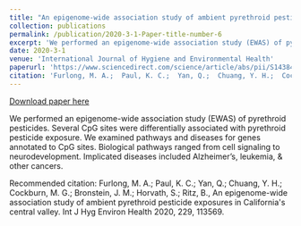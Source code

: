 ```yaml
---
title: "An epigenome-wide association study of ambient pyrethroid pesticide exposures in California's central valley"
collection: publications
permalink: /publication/2020-3-1-Paper-title-number-6
excerpt: 'We performed an epigenome-wide association study (EWAS) of pyrethroid pesticides. Several CpG sites were differentially associated with pyrethroid pesticide exposure. We examined pathways and diseases for genes annotated to CpG sites. Biological pathways ranged from cell signaling to neurodevelopment. Implicated diseases included Alzheimer’s, leukemia, &amp; other cancers.'
date: 2020-3-1
venue: 'International Journal of Hygiene and Environmental Health'
paperurl: 'https://www.sciencedirect.com/science/article/abs/pii/S1438463920305150'
citation: 'Furlong, M. A.;  Paul, K. C.;  Yan, Q.;  Chuang, Y. H.;  Cockburn, M. G.;  Bronstein, J. M.;  Horvath, S.; Ritz, B., An epigenome-wide association study of ambient pyrethroid pesticide exposures in California&apos;s central valley. Int J Hyg Environ Health 2020, 229, 113569.'
---
```


<a href='https://www.sciencedirect.com/science/article/abs/pii/S1438463920305150'>Download paper here</a>

We performed an epigenome-wide association study (EWAS) of pyrethroid pesticides. Several CpG sites were differentially associated with pyrethroid pesticide exposure. We examined pathways and diseases for genes annotated to CpG sites. Biological pathways ranged from cell signaling to neurodevelopment. Implicated diseases included Alzheimer’s, leukemia, &amp; other cancers.

Recommended citation: Furlong, M. A.;  Paul, K. C.;  Yan, Q.;  Chuang, Y. H.;  Cockburn, M. G.;  Bronstein, J. M.;  Horvath, S.; Ritz, B., An epigenome-wide association study of ambient pyrethroid pesticide exposures in California's central valley. Int J Hyg Environ Health 2020, 229, 113569.